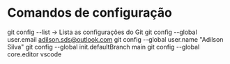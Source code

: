 # Comandos de configuração

git config --list -> Lista as configurações do Git
git config --global user.email adilson.sds@outlook.com
git config --global user.name "Adilson Silva"
git config --global init.defaultBranch main
git config --global core.editor vscode
